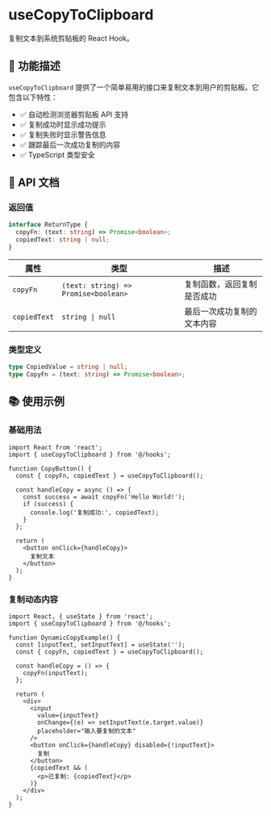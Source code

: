 # useCopyToClipboard

复制文本到系统剪贴板的 React Hook。

## 📝 功能描述

`useCopyToClipboard` 提供了一个简单易用的接口来复制文本到用户的剪贴板。它包含以下特性：

- ✅ 自动检测浏览器剪贴板 API 支持
- ✅ 复制成功时显示成功提示
- ✅ 复制失败时显示警告信息
- ✅ 跟踪最后一次成功复制的内容
- ✅ TypeScript 类型安全

## 🔧 API 文档

### 返回值

```typescript
interface ReturnType {
  copyFn: (text: string) => Promise<boolean>;
  copiedText: string | null;
}
```

| 属性 | 类型 | 描述 |
|------|------|------|
| `copyFn` | `(text: string) => Promise<boolean>` | 复制函数，返回复制是否成功 |
| `copiedText` | `string \| null` | 最后一次成功复制的文本内容 |

### 类型定义

```typescript
type CopiedValue = string | null;
type CopyFn = (text: string) => Promise<boolean>;
```

## 📚 使用示例

### 基础用法

```tsx
import React from 'react';
import { useCopyToClipboard } from '@/hooks';

function CopyButton() {
  const { copyFn, copiedText } = useCopyToClipboard();

  const handleCopy = async () => {
    const success = await copyFn('Hello World!');
    if (success) {
      console.log('复制成功:', copiedText);
    }
  };

  return (
    <button onClick={handleCopy}>
      复制文本
    </button>
  );
}
```

### 复制动态内容

```tsx
import React, { useState } from 'react';
import { useCopyToClipboard } from '@/hooks';

function DynamicCopyExample() {
  const [inputText, setInputText] = useState('');
  const { copyFn, copiedText } = useCopyToClipboard();

  const handleCopy = () => {
    copyFn(inputText);
  };

  return (
    <div>
      <input 
        value={inputText}
        onChange={(e) => setInputText(e.target.value)}
        placeholder="输入要复制的文本"
      />
      <button onClick={handleCopy} disabled={!inputText}>
        复制
      </button>
      {copiedText && (
        <p>已复制: {copiedText}</p>
      )}
    </div>
  );
}
```
